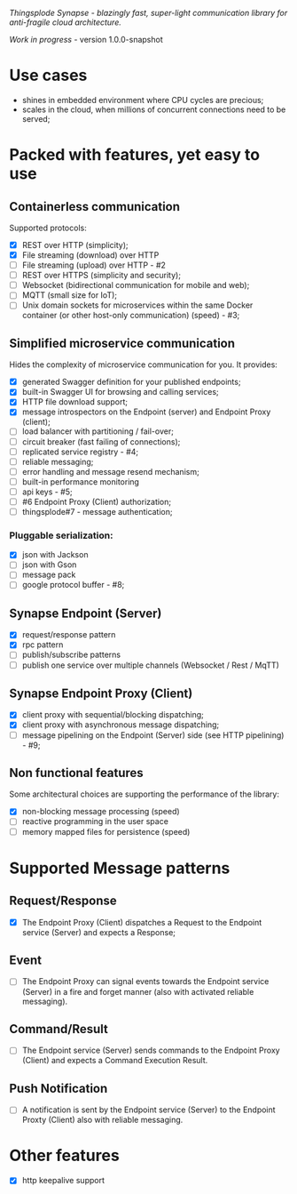 *Thingsplode Synapse - blazingly fast, super-light communication library for anti-fragile cloud architecture.*

*_Work in progress_* - version 1.0.0-snapshot

# Use cases
* shines in embedded environment where CPU cycles are precious;
* scales in the cloud, when millions of concurrent connections need to be served;

# Packed with features, yet easy to use
## Containerless communication
Supported protocols:
- [x] REST over HTTP (simplicity);
- [x] File streaming (download) over HTTP
- [ ] File streaming (upload) over HTTP - #2
- [ ] REST over HTTPS (simplicity and security);
- [ ] Websocket (bidirectional communication for mobile and web);
- [ ] MQTT (small size for IoT);
- [ ] Unix domain sockets for microservices within the same Docker container (or other host-only communication) (speed) - #3;

## Simplified microservice communication
Hides the complexity of microservice communication for you. It provides:
- [x] generated Swagger definition for your published endpoints;
- [x] built-in Swagger UI for browsing and calling services;
- [x] HTTP file download support;
- [x] message introspectors on the Endpoint (server) and Endpoint Proxy (client);
- [ ] load balancer with partitioning / fail-over;
- [ ] circuit breaker (fast failing of connections);
- [ ] replicated service registry - #4;
- [ ] reliable messaging;
- [ ] error handling and message resend mechanism;
- [ ] built-in performance monitoring
- [ ] api keys - #5;
- [ ] #6 Endpoint Proxy (Client) authorization;
- [ ] thingsplode#7 - message authentication;

### Pluggable serialization:
- [x] json with Jackson
- [ ] json with Gson
- [ ] message pack
- [ ] google protocol buffer - #8;

## Synapse Endpoint (Server)
- [x] request/response pattern
- [x] rpc pattern
- [ ] publish/subscribe patterns
- [ ] publish one service over multiple channels (Websocket / Rest / MqTT)

## Synapse Endpoint Proxy (Client)
- [x] client proxy with sequential/blocking dispatching;
- [x] client proxy with asynchronous message dispatching;
- [ ] message pipelining on the Endpoint (Server) side (see HTTP pipelining) - #9;

## Non functional features
Some architectural choices are supporting the performance of the library:
- [x] non-blocking message processing (speed)
- [ ] reactive programming in the user space
- [ ] memory mapped files for persistence (speed)

# Supported Message patterns

## Request/Response

- [x] The Endpoint Proxy (Client) dispatches a Request to the Endpoint service (Server) and expects a Response;

## Event

- [ ] The Endpoint Proxy can signal events towards the Endpoint service (Server) in a fire and forget manner (also with activated reliable messaging).

## Command/Result

- [ ] The Endpoint service (Server) sends commands to the Endpoint Proxy (Client) and expects a Command Execution Result.

## Push Notification

- [ ] A notification is sent by the Endpoint service (Server) to the Endpoint Proxty (Client) also with reliable messaging.

# Other features
- [x] http keepalive support